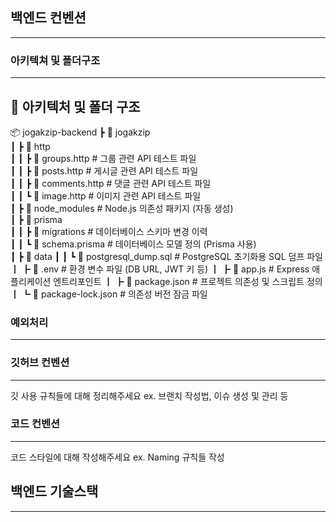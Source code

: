 ## 백엔드 컨벤션
---

### 아키텍쳐 및 폴더구조
---
## 📂 아키텍처 및 폴더 구조

📦 jogakzip-backend
┣ 📂 jogakzip  
┃ ┣ 📂 http  
┃ ┃ ┣ 📄 groups.http # 그룹 관련 API 테스트 파일  
┃ ┃ ┣ 📄 posts.http # 게시글 관련 API 테스트 파일  
┃ ┃ ┣ 📄 comments.http # 댓글 관련 API 테스트 파일   
┃ ┃ ┗ 📄 image.http # 이미지 관련 API 테스트 파일  
┃ ┣ 📂 node_modules # Node.js 의존성 패키지 (자동 생성)  
┃ ┣ 📂 prisma  
┃ ┃ ┣ 📂 migrations # 데이터베이스 스키마 변경 이력  
┃ ┃ ┗ 📄 schema.prisma # 데이터베이스 모델 정의 (Prisma 사용)  
┃ ┣ 📂 data ┃ ┃ ┗ 📄 postgresql_dump.sql # PostgreSQL 초기화용 SQL 덤프 파일 ┃ ┣ 📄 .env # 환경 변수 파일 (DB URL, JWT 키 등) ┃ ┣ 📄 app.js # Express 애플리케이션 엔트리포인트 ┃ ┣ 📄 package.json # 프로젝트 의존성 및 스크립트 정의 ┃ ┗ 📄 package-lock.json # 의존성 버전 잠금 파일

### 예외처리
---



### 깃허브 컨벤션
---
깃 사용 규칙들에 대해 정리해주세요
ex. 브랜치 작성법, 이슈 생성 및 관리 등


### 코드 컨벤션
---
코드 스타일에 대해 작성해주세요
ex. Naming 규칙들 작성 

## 백엔드 기술스택
---

